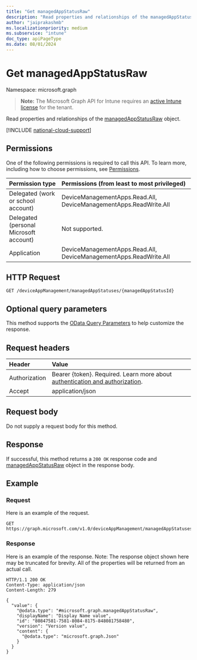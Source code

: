 ```yaml
---
title: "Get managedAppStatusRaw"
description: "Read properties and relationships of the managedAppStatusRaw object."
author: "jaiprakashmb"
ms.localizationpriority: medium
ms.subservice: "intune"
doc_type: apiPageType
ms.date: 08/01/2024
---
```


# Get managedAppStatusRaw

Namespace: microsoft.graph

> **Note:** The Microsoft Graph API for Intune requires an [active Intune license](https://go.microsoft.com/fwlink/?linkid=839381) for the tenant.

Read properties and relationships of the [managedAppStatusRaw](../resources/intune-mam-managedappstatusraw.md) object.

[!INCLUDE [national-cloud-support](../../includes/all-clouds.md)]

## Permissions
One of the following permissions is required to call this API. To learn more, including how to choose permissions, see [Permissions](/graph/permissions-reference).

|Permission type|Permissions (from least to most privileged)|
|:---|:---|
|Delegated (work or school account)|DeviceManagementApps.Read.All, DeviceManagementApps.ReadWrite.All|
|Delegated (personal Microsoft account)|Not supported.|
|Application|DeviceManagementApps.Read.All, DeviceManagementApps.ReadWrite.All|

## HTTP Request
<!-- {
  "blockType": "ignored"
}
-->
```http
GET /deviceAppManagement/managedAppStatuses/{managedAppStatusId}
```

## Optional query parameters
This method supports the [OData Query Parameters](/graph/query-parameters) to help customize the response.

## Request headers
|Header|Value|
|:---|:---|
|Authorization|Bearer {token}. Required. Learn more about [authentication and authorization](/graph/auth/auth-concepts).|
|Accept|application/json|

## Request body
Do not supply a request body for this method.

## Response
If successful, this method returns a `200 OK` response code and [managedAppStatusRaw](../resources/intune-mam-managedappstatusraw.md) object in the response body.

## Example

### Request
Here is an example of the request.
```http
GET https://graph.microsoft.com/v1.0/deviceAppManagement/managedAppStatuses/{managedAppStatusId}
```

### Response
Here is an example of the response. Note: The response object shown here may be truncated for brevity. All of the properties will be returned from an actual call.
```http
HTTP/1.1 200 OK
Content-Type: application/json
Content-Length: 279

{
  "value": {
    "@odata.type": "#microsoft.graph.managedAppStatusRaw",
    "displayName": "Display Name value",
    "id": "80847581-7581-8084-8175-848081758480",
    "version": "Version value",
    "content": {
      "@odata.type": "microsoft.graph.Json"
    }
  }
}
```
